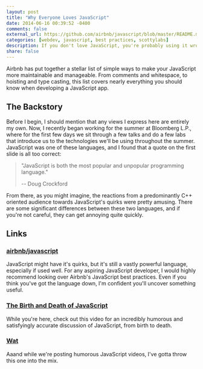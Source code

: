 ```yaml
---
layout: post
title: "Why Everyone Loves JavaScript"
date: 2014-06-16 00:39:52 -0400
comments: false
external_url: https://github.com/airbnb/javascript/blob/master/README.md
categories: [webdev, javascript, best practices, scottylabs]
description: If you don't love JavaScript, you're probably using it wrong. Luckily, some smart people on the interwebs know how to use it right.
share: false
---
```


Airbnb has put together a stellar list of simple ways to make your JavaScript more maintainable and manageable. From comments and whitespace, to hoisting and type casting, this list covers nearly everything you should know when developing a JavaScript app.

<!-- more -->

## The Backstory
Before I begin, I should mention that any views I express here are entirely my own. Now, I recently began working for the summer at Bloomberg L.P., where for the first few days we sit through a few talks and do a few labs that introduce us to the technologies we'll be using throughout the summer. JavaScript was one of these languages, and I found that a quote on the first slide is all too correct:

> "JavaScript is both the most popular and unpopular programming language."
> 
> -- Doug Crockford

From there, as you might imagine, the reactions from a predominantly C++ oriented audience towards JavaScript's quirks were pretty amusing. There are some significant differences between these two languages, and if you're not careful, they can get annoying quite quickly.

## Links

### [airbnb/javascript](https://github.com/airbnb/javascript)
JavaScript might have it's quirks, but it's still a vastly powerful language, especially if used well. For any aspiring JavaScript developer, I would highly recommend looking over Airbnb's JavaScript best practices. Even if you think you've got the language down, I'm confident you'll uncover something useful.

### [The Birth and Death of JavaScript](https://www.destroyallsoftware.com/talks/the-birth-and-death-of-javascript)
While you're here, check out this video for an incredibly humorous and satisfyingly accurate discussion of JavaScript, from birth to death.

### [Wat](https://www.destroyallsoftware.com/talks/wat)
Aaand while we're posting humorous JavaScript videos, I've gotta throw this one into the mix.

